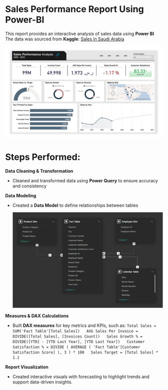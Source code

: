 # Sales Performance Report Using Power-BI
This report provides an interactive analysis of sales data using **Power BI**  
The data was sourced from **Kaggle**: [Sales in Saudi Arabia](https://www.kaggle.com/datasets/shilton123456/sales-in-saudi-arabia)  

<img src="Sales-Report.png" width="600">


# Steps Performed:
**Data Cleaning & Transformation**
- Cleaned and transformed data using **Power Query** to ensure accuracy and consistency

**Data Modeling**
- Created a **Data Model** to define relationships between tables
  
  <img src="Modeling.png" width="600">

**Measures & DAX Calculations**
- Built **DAX measures** for key metrics and KPIs, such as:
       ```
  Total Sales = SUM('Fact Table'[Total Sales])  
  AVG Sales Per Invoice = DIVIDE([Total Sales], [Invoices Count])  
  Sales Growth % = DIVIDE([YTD] - [YTD Last Year], [YTD Last Year])  
  Customer Satisfaction % = DIVIDE ( AVERAGE ( 'Fact Table'[Customer Satisfaction Score] ), 3 ) * 100  
  Sales Target = [Total Sales] * 1.1
       ```
 

**Report Visualization**  
  - Created interactive visuals with forecasting to highlight trends and support data-driven insights.
